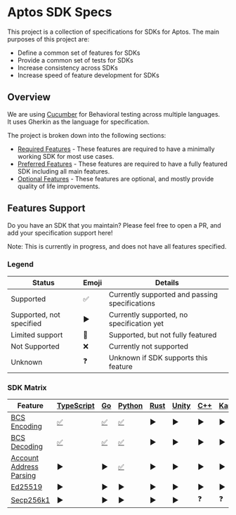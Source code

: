 # Aptos SDK Specs

This project is a collection of specifications for SDKs for Aptos. The main purposes of this project are:

- Define a common set of features for SDKs
- Provide a common set of tests for SDKs
- Increase consistency across SDKs
- Increase speed of feature development for SDKs

## Overview

We are using [Cucumber](https://cucumber.io/docs/guides/overview/) for Behavioral testing across multiple languages.  
It uses Gherkin as the language for specification.

The project is broken down into the following sections:

- [Required Features](./features/required/README.md) - These features are required to have a minimally working SDK for
  most use cases.
- [Preferred Features](./features/preferred/README.md) - These features are required to have a fully featured SDK
  including all main features.
- [Optional Features](./features/optional/README.md) - These features are optional, and mostly provide quality of life
  improvements.

## Features Support

Do you have an SDK that you maintain? Please feel free to open a PR, and add your specification support here!

Note: This is currently in progress, and does not have all features specified.

### Legend

| Status                   | Emoji | Details                                        |
| ------------------------ | ----- | ---------------------------------------------- |
| Supported                | ✅    | Currently supported and passing specifications |
| Supported, not specified | ▶️    | Currently supported, no specification yet      |
| Limited support          | 🔺    | Supported, but not fully featured              |
| Not Supported            | ❌    | Currently not supported                        |
| Unknown                  | ❓    | Unknown if SDK supports this feature           |

### SDK Matrix

| Feature                                                              | [TypeScript](https://aptos.dev/en/build/sdks/ts-sdk)                                                  | [Go](https://aptos.dev/en/build/sdks/go-sdk)                                                    | [Python](https://aptos.dev/en/build/sdks/python-sdk)                                                | [Rust](https://aptos.dev/en/build/sdks/rust-sdk) | [Unity](https://aptos.dev/en/build/sdks/unity-sdk) | [C++](https://aptos.dev/en/build/sdks/cpp-sdk) | [Kaptos(Kotlin)](https://aptos.dev/en/build/sdks/kotlin-sdk) | [Alcove(Swift)](https://aptos.dev/en/build/sdks/community-sdks/swift-sdk) |
| -------------------------------------------------------------------- | ----------------------------------------------------------------------------------------------------- | ----------------------------------------------------------------------------------------------- | --------------------------------------------------------------------------------------------------- | ------------------------------------------------ | -------------------------------------------------- | ---------------------------------------------- | ------------------------------------------------------------ | ------------------------------------------------------------------------- |
| [BCS Encoding](features/required/bcs_serialization.feature)          | [✅](https://github.com/aptos-labs/aptos-ts-sdk/blob/main/tests/features/bcs_serialization.feature)   | [✅](https://github.com/aptos-labs/aptos-go-sdk/blob/main/features/bcs_serialization.feature)   | [✅](https://github.com/aptos-labs/aptos-python-sdk/blob/main/features/bcs_serialization.feature)   | ▶️                                               | ▶️                                                 | ▶️                                             | ▶️                                                           | ❓                                                                        |
| [BCS Decoding](features/required/bcs_deserialization.feature)        | [✅](https://github.com/aptos-labs/aptos-ts-sdk/blob/main/tests/features/bcs_deserialization.feature) | [✅](https://github.com/aptos-labs/aptos-go-sdk/blob/main/features/bcs_deserialization.feature) | [✅](https://github.com/aptos-labs/aptos-python-sdk/blob/main/features/bcs_deserialization.feature) | ▶️                                               | ▶️                                                 | ▶️                                             | ▶️                                                           | ❓                                                                        |
| [Account Address Parsing](features/required/account_address.feature) | ▶️                                                                                                    | ▶️                                                                                              | [✅](https://github.com/aptos-labs/aptos-python-sdk/blob/main/features/account_address.feature)     | ▶️                                               | ▶️                                                 | ▶️                                             | ▶️                                                           | ▶️                                                                        |
| [Ed25519](features/required/ed25519.feature)                         | ▶️                                                                                                    | ▶️                                                                                              | ▶️                                                                                                  | ▶️                                               | ▶️                                                 | ▶️                                             | ▶️                                                           | ▶️                                                                        |
| [Secp256k1](features/required/secp256k1.feature)                     | ▶️                                                                                                    | ▶️                                                                                              | ▶️                                                                                                  | ▶️                                               | ▶️                                                 | ❓                                             | ❓                                                           | ❓                                                                        |
